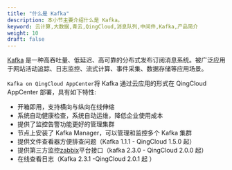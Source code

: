 ```yaml
---
title: "什么是 Kafka"
description: 本小节主要介绍什么是 Kafka。
keyword: 云计算,大数据,青云,QingCloud,消息队列,中间件,Kafka,产品简介
weight: 10
draft: false
---
```


[Kafka](http://kafka.apache.org/) 是一种高吞吐量、低延迟、高可靠的分布式发布订阅消息系统。被广泛应用于网站活动追踪、日志监控、流式计算、事件采集、数据存储等应用场景。

`Kafka on QingCloud AppCenter`将 Kafka 通过云应用的形式在 QingCloud AppCenter 部署，具有如下特性:

- 开箱即用，支持横向与纵向在线伸缩
- 系统自动健康检查，系统自动运维，降低企业使用成本
- 提供了监控告警功能更好的管理集群
- 节点上安装了 Kafka Manager，可以管理和监控多个 Kafka 集群
- 提供文件查看器方便排查问题（Kafka 1.1.1 - QingCloud 1.5.0 起）
- 提供第三方监控[zabbix](https://www.zabbix.com/)平台接口（kafka 2.3.0 - QingCloud 2.0.0 起）
- 在线查看日志（Kafka 2.3.1 -QingCloud 2.0.1 起 ）
